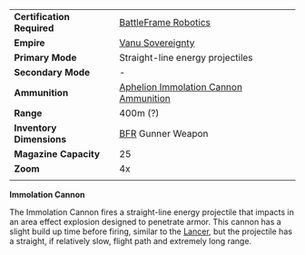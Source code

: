 |                            |                                                                                                 |
| -------------------------- | ----------------------------------------------------------------------------------------------- |
| **Certification Required** | [BattleFrame Robotics](../vehicles/BattleFrame_Robotics.md)                                     |
| **Empire**                 | [Vanu Sovereignty](../etc/Vanu_Sovereignty.md)                                                  |
| **Primary Mode**           | Straight-line energy projectiles                                                                |
| **Secondary Mode**         | \-                                                                                              |
| **Ammunition**             | [Aphelion Immolation Cannon Ammunition](../ammunition/Aphelion_Immolation_Cannon_Ammunition.md) |
| **Range**                  | 400m (?)                                                                                        |
| **Inventory Dimensions**   | [BFR](../vehicles/BattleFrame_Robotics.md) Gunner Weapon                                        |
| **Magazine Capacity**      | 25                                                                                              |
| **Zoom**                   | 4x                                                                                              |
|                            |                                                                                                 |

**Immolation Cannon**

The Immolation Cannon fires a straight-line energy projectile that impacts in an
area effect explosion designed to penetrate armor. This cannon has a slight
build up time before firing, similar to the [Lancer](Lancer.md), but the
projectile has a straight, if relatively slow, flight path and extremely long
range.
